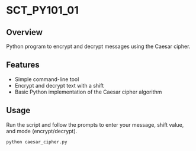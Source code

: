 # SCT_PY101_01

## Overview  
Python program to encrypt and decrypt messages using the Caesar cipher.

## Features  
- Simple command-line tool  
- Encrypt and decrypt text with a shift  
- Basic Python implementation of the Caesar cipher algorithm

## Usage  
Run the script and follow the prompts to enter your message, shift value, and mode (encrypt/decrypt).

```bash
python caesar_cipher.py


